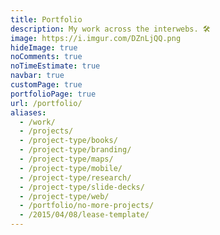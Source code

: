 ```yaml
---
title: Portfolio
description: My work across the interwebs. 🛠️
image: https://i.imgur.com/DZnLjQQ.png
hideImage: true
noComments: true
noTimeEstimate: true
navbar: true
customPage: true
portfolioPage: true
url: /portfolio/
aliases:
  - /work/
  - /projects/
  - /project-type/books/
  - /project-type/branding/
  - /project-type/maps/
  - /project-type/mobile/
  - /project-type/research/
  - /project-type/slide-decks/
  - /project-type/web/
  - /portfolio/no-more-projects/
  - /2015/04/08/lease-template/
---
```

